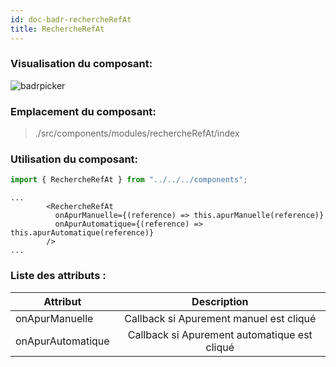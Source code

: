 ```yaml
---
id: doc-badr-rechercheRefAt
title: RechercheRefAt
---
```


### Visualisation du composant:

![badrpicker](assets/rechercheRefAt.png)

### Emplacement du composant:

> ./src/components/modules/rechercheRefAt/index

### Utilisation du composant:

```javascript
import { RechercheRefAt } from "../../../components";
```

```JSX
...
        <RechercheRefAt
          onApurManuelle={(reference) => this.apurManuelle(reference)}
          onApurAutomatique={(reference) => this.apurAutomatique(reference)}
        />
...
```

### Liste des attributs :

| Attribut          |                 Description                  |
| ----------------- | :------------------------------------------: |
| onApurManuelle    |   Callback si Apurement manuel est cliqué    |
| onApurAutomatique | Callback si Apurement automatique est cliqué |
